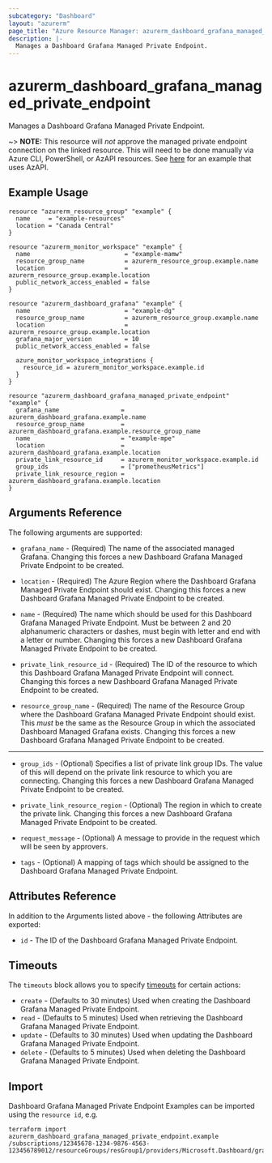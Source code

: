 ```yaml
---
subcategory: "Dashboard"
layout: "azurerm"
page_title: "Azure Resource Manager: azurerm_dashboard_grafana_managed_private_endpoint"
description: |-
  Manages a Dashboard Grafana Managed Private Endpoint.
---
```


# azurerm_dashboard_grafana_managed_private_endpoint

Manages a Dashboard Grafana Managed Private Endpoint.

~> **NOTE:** This resource will _not_ approve the managed private endpoint connection on the linked resource. This will need to be done manually via Azure CLI, PowerShell, or AzAPI resources. See [here](https://github.com/hashicorp/terraform-provider-azurerm/issues/23950#issuecomment-2035109970) for an example that uses AzAPI.

## Example Usage

```hcl
resource "azurerm_resource_group" "example" {
  name     = "example-resources"
  location = "Canada Central"
}

resource "azurerm_monitor_workspace" "example" {
  name                          = "example-mamw"
  resource_group_name           = azurerm_resource_group.example.name
  location                      = azurerm_resource_group.example.location
  public_network_access_enabled = false
}

resource "azurerm_dashboard_grafana" "example" {
  name                          = "example-dg"
  resource_group_name           = azurerm_resource_group.example.name
  location                      = azurerm_resource_group.example.location
  grafana_major_version         = 10
  public_network_access_enabled = false

  azure_monitor_workspace_integrations {
    resource_id = azurerm_monitor_workspace.example.id
  }
}

resource "azurerm_dashboard_grafana_managed_private_endpoint" "example" {
  grafana_name                 = azurerm_dashboard_grafana.example.name
  resource_group_name          = azurerm_dashboard_grafana.example.resource_group_name
  name                         = "example-mpe"
  location                     = azurerm_dashboard_grafana.example.location
  private_link_resource_id     = azurerm_monitor_workspace.example.id
  group_ids                    = ["prometheusMetrics"]
  private_link_resource_region = azurerm_dashboard_grafana.example.location
}
```

## Arguments Reference

The following arguments are supported:

- `grafana_name` - (Required) The name of the associated managed Grafana. Changing this forces a new Dashboard Grafana Managed Private Endpoint to be created.

- `location` - (Required) The Azure Region where the Dashboard Grafana Managed Private Endpoint should exist. Changing this forces a new Dashboard Grafana Managed Private Endpoint to be created.

- `name` - (Required) The name which should be used for this Dashboard Grafana Managed Private Endpoint. Must be between 2 and 20 alphanumeric characters or dashes, must begin with letter and end with a letter or number. Changing this forces a new Dashboard Grafana Managed Private Endpoint to be created.

- `private_link_resource_id` - (Required) The ID of the resource to which this Dashboard Grafana Managed Private Endpoint will connect. Changing this forces a new Dashboard Grafana Managed Private Endpoint to be created.

- `resource_group_name` - (Required) The name of the Resource Group where the Dashboard Grafana Managed Private Endpoint should exist. This _must_ be the same as the Resource Group in which the associated Dashboard Managed Grafana exists. Changing this forces a new Dashboard Grafana Managed Private Endpoint to be created.

---

- `group_ids` - (Optional) Specifies a list of private link group IDs. The value of this will depend on the private link resource to which you are connecting. Changing this forces a new Dashboard Grafana Managed Private Endpoint to be created.

- `private_link_resource_region` - (Optional) The region in which to create the private link. Changing this forces a new Dashboard Grafana Managed Private Endpoint to be created.

- `request_message` - (Optional) A message to provide in the request which will be seen by approvers.

- `tags` - (Optional) A mapping of tags which should be assigned to the Dashboard Grafana Managed Private Endpoint.

## Attributes Reference

In addition to the Arguments listed above - the following Attributes are exported:

- `id` - The ID of the Dashboard Grafana Managed Private Endpoint.

## Timeouts

The `timeouts` block allows you to specify [timeouts](https://www.terraform.io/language/resources/syntax#operation-timeouts) for certain actions:

- `create` - (Defaults to 30 minutes) Used when creating the Dashboard Grafana Managed Private Endpoint.
- `read` - (Defaults to 5 minutes) Used when retrieving the Dashboard Grafana Managed Private Endpoint.
- `update` - (Defaults to 30 minutes) Used when updating the Dashboard Grafana Managed Private Endpoint.
- `delete` - (Defaults to 5 minutes) Used when deleting the Dashboard Grafana Managed Private Endpoint.

## Import

Dashboard Grafana Managed Private Endpoint Examples can be imported using the `resource id`, e.g.

```shell
terraform import azurerm_dashboard_grafana_managed_private_endpoint.example /subscriptions/12345678-1234-9876-4563-123456789012/resourceGroups/resGroup1/providers/Microsoft.Dashboard/grafana/workspace1/managedPrivateEndpoints/endpoint1
```
